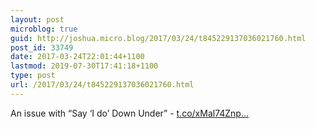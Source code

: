 ```yaml
---
layout: post
microblog: true
guid: http://joshua.micro.blog/2017/03/24/t845229137036021760.html
post_id: 33749
date: 2017-03-24T22:01:44+1100
lastmod: 2019-07-30T17:41:18+1100
type: post
url: /2017/03/24/t845229137036021760.html
---
```

An issue with “Say ‘I do’ Down Under” - [t.co/xMal74Znp...](https://t.co/xMal74Znph)
